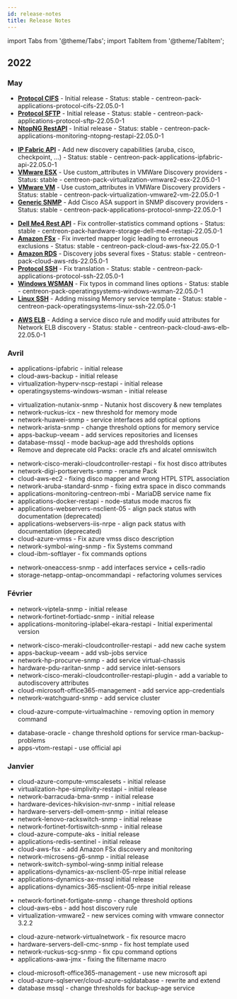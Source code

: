 ```yaml
---
id: release-notes
title: Release Notes
---
```


import Tabs from '@theme/Tabs';
import TabItem from '@theme/TabItem';

## 2022

### May 

<Tabs groupId="sync">
<TabItem value="New connectors" label="New connectors">

- [**Protocol CIFS**](../procedures/applications-protocol-cifs.md) - Initial release - Status: stable - centreon-pack-applications-protocol-cifs-22.05.0-1
- [**Protocol SFTP**](../procedures/applications-protocol-sftp.md) - Initial release - Status: stable - centreon-pack-applications-protocol-sftp-22.05.0-1
- [**NtopNG RestAPI**](../procedures/applications-monitoring-ntopng-restapi.md) - Initial release - Status: stable - centreon-pack-applications-monitoring-ntopng-restapi-22.05.0-1

</TabItem>
<TabItem value="Enhancements" label="Enhancements">

- [**IP Fabric API**](../procedures/applications-ipfabric-api.md) - Add new discovery capabilities (aruba, cisco, checkpoint, ...) - Status: stable - centreon-pack-applications-ipfabric-api-22.05.0-1
- [**VMware ESX**](../procedures/virtualization-vmware2-esx.md) - Use custom_attributes in VMWare Discovery providers - Status: stable - centreon-pack-virtualization-vmware2-esx-22.05.0-1
- [**VMware VM**](../procedures/virtualization-vmware2-vm.md) - Use custom_attributes in VMWare Discovery providers - Status: stable - centreon-pack-virtualization-vmware2-vm-22.05.0-1
- [**Generic SNMP**](../procedures/applications-protocol-snmp.md) - Add Cisco ASA support in SNMP discovery providers - Status: stable - centreon-pack-applications-protocol-snmp-22.05.0-1

</TabItem>
<TabItem value="Fix" label="Fix">

- [**Dell Me4 Rest API**](../procedures/hardware-storage-dell-me4-restapi.md) - Fix controller-statistics command options - Status: stable - centreon-pack-hardware-storage-dell-me4-restapi-22.05.0-1
- [**Amazon FSx**](../procedures/cloud-aws-fsx.md) - Fix inverted mapper logic leading to erroneous exclusions - Status: stable - centreon-pack-cloud-aws-fsx-22.05.0-1
- [**Amazon RDS**](../procedures/cloud-aws-rds.md) - Discovery jobs several fixes - Status: stable - centreon-pack-cloud-aws-rds-22.05.0-1
- [**Protocol SSH**](../procedures/applications-protocol-ssh.md) - Fix translation - Status: stable - centreon-pack-applications-protocol-ssh-22.05.0-1
- [**Windows WSMAN**](../procedures/operatingsystems-windows-wsman.md) - Fix typos in command lines options - Status: stable -  centreon-pack-operatingsystems-windows-wsman-22.05.0-1
- [**Linux SSH**](../procedures/operatingsystems-linux-ssh.md) - Adding missing Memory service template - Status: stable - centreon-pack-operatingsystems-linux-ssh-22.05.0-1

</TabItem>
<TabItem value="Breaking changes" label="Breaking changes">

- [**AWS ELB**](../procedures/cloud-aws-elb.md) - Adding a service disco rule and modify uuid attributes for Network ELB discovery - Status: stable - centreon-pack-cloud-aws-elb-22.05.0-1

</TabItem>
</Tabs>


### Avril

<Tabs groupId="sync">
<TabItem value="New connectors" label="New connectors">

- applications-ipfabric - initial release
- cloud-aws-backup - initial release
- virtualization-hyperv-nscp-restapi - initial release
- operatingsystems-windows-wsman - initial release

</TabItem>
<TabItem value="Enhancements" label="Enhancements">

- virtualization-nutanix-snmp - Nutanix host discovery & new templates
- network-ruckus-icx - new threshold for memory mode
- network-huawei-snmp - service interfaces add optical options
- network-arista-snmp - change threshold options for memory service
- apps-backup-veeam - add services repositories and licenses
- database-mssql - mode backup-age add thresholds options
- Remove and deprecate old Packs: oracle zfs and alcatel omniswitch

</TabItem>
<TabItem value="Fix" label="Fix">

- network-cisco-meraki-cloudcontroller-restapi - fix host disco attributes
- network-digi-portserverts-snmp - rename Pack
- cloud-aws-ec2 - fixing disco mapper and wrong HTPL STPL association
- network-aruba-standard-snmp - fixing extra space in disco commands
- applications-monitoring-centreon-mbi - MariaDB service name fix
- applications-docker-restapi - node-status mode macros fix
- applications-webservers-nsclient-05 - align pack status with documentation (deprecated)
- applications-webservers-iis-nrpe - align pack status with documentation (deprecated)
- cloud-azure-vmss - Fix azure vmss disco description
- network-symbol-wing-snmp - fix Systems command
- cloud-ibm-softlayer - fix commands options

</TabItem>
<TabItem value="Breaking changes" label="Breaking changes">

- network-oneaccess-snmp - add interfaces service + cells-radio
- storage-netapp-ontap-oncommandapi - refactoring volumes services

</TabItem>
</Tabs>

### Février

<Tabs groupId="sync">
<TabItem value="New connectors" label="New connectors">

- network-viptela-snmp - initial release
- network-fortinet-fortiadc-snmp - initial release
- applications-monitoring-iplabel-ekara-restapi - Initial experimental version

</TabItem>
<TabItem value="Enhancements" label="Enhancements">

- network-cisco-meraki-cloudcontroller-restapi - add new cache system
- apps-backup-veeam - add vsb-jobs service
- network-hp-procurve-snmp - add service virtual-chassis
- hardware-pdu-raritan-snmp - add service inlet-sensors
- network-cisco-meraki-cloudcontroller-restapi-plugin - add a variable to autodiscovery attributes
- cloud-microsoft-office365-management - add service app-credentials
- network-watchguard-snmp - add service cluster

</TabItem>
<TabItem value="Fix" label="Fix">

- cloud-azure-compute-virtualmachine - removing option in memory command

</TabItem>
<TabItem value="Breaking changes" label="Breaking changes">

- database-oracle - change threshold options for service rman-backup-problems
- apps-vtom-restapi - use official api

</TabItem>
</Tabs>

### Janvier

<Tabs groupId="sync">
<TabItem value="New connectors" label="New connectors">

- cloud-azure-compute-vmscalesets - initial release
- virtualization-hpe-simplivity-restapi - initial release
- network-barracuda-bma-snmp - initial release
- hardware-devices-hikvision-nvr-snmp - initial release
- hardware-servers-dell-omem-snmp - initial release
- network-lenovo-rackswitch-snmp - initial release
- network-fortinet-fortiswitch-snmp - initial release
- cloud-azure-compute-aks - initial release
- applications-redis-sentinel - initial release
- cloud-aws-fsx - add Amazon FSx discovery and monitoring
- network-microsens-g6-snmp - initial release
- network-switch-symbol-wing-snmp initial release
- applications-dynamics-ax-nsclient-05-nrpe initial release
- applications-dynamics-ax-mssql initial release
- applications-dynamics-365-nsclient-05-nrpe initial release

</TabItem>
<TabItem value="Enhancements" label="Enhancements">

- network-fortinet-fortigate-snmp - change threshold options 
- cloud-aws-ebs - add host discovery rule
- virtualization-vmware2 - new services coming with vmware connector 3.2.2

</TabItem>
<TabItem value="Fix" label="Fix">

- cloud-azure-network-virtualnetwork - fix resource macro
- hardware-servers-dell-cmc-snmp  - fix host template used
- network-ruckus-scg-snmp - fix cpu command options
- applications-awa-jmx - fixing the filtername macro

</TabItem>
<TabItem value="Breaking changes" label="Breaking changes">

- cloud-microsoft-office365-management - use new microsoft api
- cloud-azure-sqlserver/cloud-azure-sqldatabase - rewrite and extend
- database mssql - change thresholds for backup-age service

</TabItem>
</Tabs>
